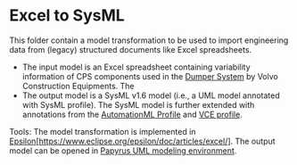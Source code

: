 # Excel to SysML

This folder contain a model transformation to be used to import engineering data from (legacy) structured documents like Excel spreadsheets. 


- The input model is an Excel spreadsheet containing variability information of CPS components used in the [Dumper System](https://www.volvoce.com/europe/en/products/articulated-haulers/a60h/) by Volvo Construction Equipments.
The
- The output model is a SysML v1.6 model (i.e., a UML model annotated with SysML profile). The SysML model is further extended with annotations from the [AutomationML Profile](https://github.com/AIDOaRt-VCE-Team/ecmfa-2023/tree/main/AutomationML) and [VCE profile](https://github.com/AIDOaRt-VCE-Team/ecmfa-2023/tree/main/VCE_Profile).

Tools: The model transformation is implemented in [Epsilon](https://www.eclipse.org/epsilon/doc/articles/excel/)[https://www.eclipse.org/epsilon/doc/articles/excel/].
The output model can be opened in [Papyrus UML modeling environment](https://www.eclipse.org/papyrus/).
